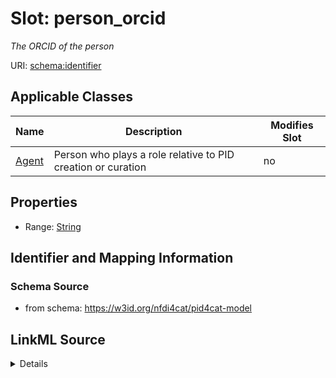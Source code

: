 # Slot: person_orcid


_The ORCID of the person_



URI: [schema:identifier](http://schema.org/identifier)



<!-- no inheritance hierarchy -->




## Applicable Classes

| Name | Description | Modifies Slot |
| --- | --- | --- |
[Agent](Agent.md) | Person who plays a role relative to PID creation or curation |  no  |







## Properties

* Range: [String](String.md)





## Identifier and Mapping Information







### Schema Source


* from schema: https://w3id.org/nfdi4cat/pid4cat-model




## LinkML Source

<details>
```yaml
name: person_orcid
description: The ORCID of the person
from_schema: https://w3id.org/nfdi4cat/pid4cat-model
rank: 1000
slot_uri: schema:identifier
alias: person_orcid
domain_of:
- Agent
range: string

```
</details>